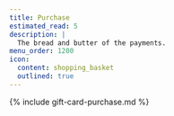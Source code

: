 ```yaml
---
title: Purchase
estimated_read: 5
description: |
  The bread and butter of the payments.
menu_order: 1200
icon:
  content: shopping_basket
  outlined: true
---
```


{% include gift-card-purchase.md %}
